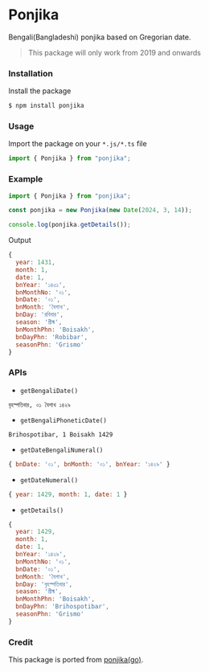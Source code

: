 # Ponjika

Bengali(Bangladeshi) ponjika based on Gregorian date.

> This package will only work from 2019 and onwards

### Installation
Install the package
```bash
$ npm install ponjika
```

### Usage
Import the package on your `*.js/*.ts` file
```javascript
import { Ponjika } from "ponjika";
```

### Example
```javascript
import { Ponjika } from "ponjika";

const ponjika = new Ponjika(new Date(2024, 3, 14));

console.log(ponjika.getDetails());
```
Output
```javascript
{
  year: 1431,
  month: 1,
  date: 1,
  bnYear: '১৪৩১',
  bnMonthNo: '০১',
  bnDate: '০১',
  bnMonth: 'বৈশাখ',
  bnDay: 'রবিবার',
  season: 'গ্রীষ্ম',
  bnMonthPhn: 'Boisakh',
  bnDayPhn: 'Robibar',
  seasonPhn: 'Grismo'
}
```

### APIs
* `getBengaliDate()`
```
বৃহস্পতিবার, ০১ বৈশাখ ১৪২৯
```
* `getBengaliPhoneticDate()`
```
Brihospotibar, 1 Boisakh 1429
```
* `getDateBengaliNumeral()`
```javascript
{ bnDate: '০১', bnMonth: '০১', bnYear: '১৪২৯' }
```
* `getDateNumeral()`
```javascript
{ year: 1429, month: 1, date: 1 }
```
* `getDetails()`
```javascript
{
  year: 1429,
  month: 1,
  date: 1,
  bnYear: '১৪২৯',
  bnMonthNo: '০১',
  bnDate: '০১',
  bnMonth: 'বৈশাখ',
  bnDay: 'বৃহস্পতিবার',
  season: 'গ্রীষ্ম',
  bnMonthPhn: 'Boisakh',
  bnDayPhn: 'Brihospotibar',
  seasonPhn: 'Grismo'
}
```

### Credit
This package is ported from [ponjika(go)](https://github.com/thedevsaddam/ponjika).
